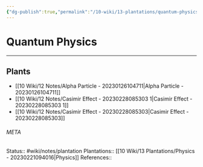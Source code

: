```yaml
---
{"dg-publish":true,"permalink":"/10-wiki/13-plantations/quantum-physics-20230221103844/"}
---
```


# Quantum Physics
---



## Plants
- [[10 Wiki/12 Notes/Alpha Particle - 20230126104711\|Alpha Particle - 20230126104711]]
- [[10 Wiki/12 Notes/Casimir Effect - 20230228085303 1\|Casimir Effect - 20230228085303 1]]
- [[10 Wiki/12 Notes/Casimir Effect - 20230228085303\|Casimir Effect - 20230228085303]]




###### META
Status:: #wiki/notes/plantation
Plantations:: [[10 Wiki/13 Plantations/Physics - 20230221094016\|Physics]]
References:: 
